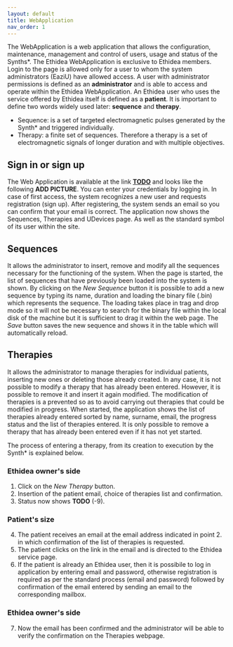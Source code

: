 ```yaml
---
layout: default
title: WebApplication
nav_order: 1
---
```


The WebApplication is a web application that allows the configuration, maintenance, management and control of users, usage and status of the Synths*. The Ethidea WebApplication is exclusive to Ethidea members. Login to the page is allowed only for a user to whom the system administrators (EaziU) have allowed access. A user with administrator permissions is defined as an **administrator** and is able to access and operate within the Ethidea WebApplication. An Ethidea user who uses the service offered by Ethidea itself is defined as a **patient**. It is important to define two words widely used later: **sequence** and **therapy**.
* Sequence: is a set of targeted electromagnetic pulses generated by the Synth* and triggered individually.
* Therapy: a finite set of sequences. Therefore a therapy is a set of electromagnetic signals of longer duration and with multiple objectives.

## Sign in or sign up
The Web Application is available at the link **[TODO](TODO)** and looks like the following **ADD PICTURE**. You can enter your credentials by logging in. In case of first access, the system recognizes a new user and requests registration (sign up). After registering, the system sends an email so you can confirm that your email is correct. The application now shows the Sequences, Therapies and UDevices page. As well as the standard symbol of its user within the site.

## Sequences
It allows the administrator to insert, remove and modify all the sequences necessary for the functioning of the system. When the page is started, the list of sequences that have previously been loaded into the system is shown. By clicking on the *New Sequence* button it is possible to add a new sequence by typing its name, duration and loading the binary file (.bin) which represents the sequence. The loading takes place in trag and drop mode so it will not be necessary to search for the binary file within the local disk of the machine but it is sufficient to drag it within the web page. The *Save* button saves the new sequence and shows it in the table which will automatically reload.

## Therapies
It allows the administrator to manage therapies for individual patients, inserting new ones or deleting those already created. In any case, it is not possible to modify a therapy that has already been entered. However, it is possible to remove it and insert it again modified. The modification of therapies is a prevented so as to avoid carrying out therapies that could be modified in progress. When started, the application shows the list of therapies already entered sorted by name, surname, email, the progress status and the list of therapies entered. It is only possible to remove a therapy that has already been entered even if it has not yet started.

The process of entering a therapy, from its creation to execution by the Synth* is explained below.

### Ethidea owner's side
1. Click on the *New Therapy* button.
2. Insertion of the patient email, choice of therapies list and confirmation.
3. Status now shows **TODO** (-9).

### Patient's size
4. The patient receives an email at the email address indicated in point 2. in which confirmation of the list of therapies is requested.
5. The patient clicks on the link in the email and is directed to the Ethidea service page.
6. If the patient is already an Ethidea user, then it is possibile to log in application by entering email and password, otherwise registration is required as per the standard process (email and password) followed by confirmation of the email entered by sending an email to the corresponding mailbox.

### Ethidea owner's side
7. Now the email has been confirmed and the administrator will be able to verify the confirmation on the Therapies webpage.
